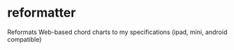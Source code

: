 # reformatter
Reformats Web-based chord charts to my specifications (ipad, mini, android compatible)
